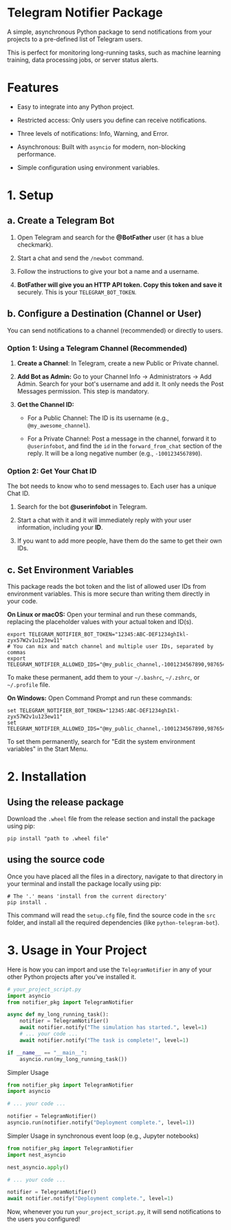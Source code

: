 # Telegram Notifier Package
A simple, asynchronous Python package to send notifications from your projects to a pre-defined list of Telegram users.

This is perfect for monitoring long-running tasks, such as machine learning training, data processing jobs, or server status alerts.

# Features
- Easy to integrate into any Python project.

- Restricted access: Only users you define can receive notifications.

- Three levels of notifications: Info, Warning, and Error.

- Asynchronous: Built with `asyncio` for modern, non-blocking performance.

- Simple configuration using environment variables.

# 1. Setup
## a. Create a Telegram Bot
1. Open Telegram and search for the **@BotFather** user (it has a blue checkmark).

2. Start a chat and send the `/newbot` command.

3. Follow the instructions to give your bot a name and a username.

4. **BotFather will give you an HTTP API token. Copy this token and save it** securely. This is your `TELEGRAM_BOT_TOKEN`.

## b. Configure a Destination (Channel or User)
You can send notifications to a channel (recommended) or directly to users.

### Option 1: Using a Telegram Channel (Recommended)
1. **Create a Channel**: In Telegram, create a new Public or Private channel.

2. **Add Bot as Admin:** Go to your Channel Info -> Administrators -> Add Admin. Search for your bot's username and add it. It only needs the Post Messages permission. This step is mandatory.

3. **Get the Channel ID:**

    - For a Public Channel: The ID is its username (e.g., `@my_awesome_channel`).

    - For a Private Channel: Post a message in the channel, forward it to `@userinfobot`, and find the `id` in the `forward_from_chat` section of the reply. It will be a long negative number (e.g., `-1001234567890`).

### Option 2: Get Your Chat ID
The bot needs to know who to send messages to. Each user has a unique Chat ID.

1. Search for the bot **@userinfobot** in Telegram.

2. Start a chat with it and it will immediately reply with your user information, including your **ID**.

3. If you want to add more people, have them do the same to get their own IDs.

## c. Set Environment Variables
This package reads the bot token and the list of allowed user IDs from environment variables. This is more secure than writing them directly in your code.

**On Linux or macOS:**
Open your terminal and run these commands, replacing the placeholder values with your actual token and ID(s).

```shell
export TELEGRAM_NOTIFIER_BOT_TOKEN="12345:ABC-DEF1234ghIkl-zyx57W2v1u123ew11"
# You can mix and match channel and multiple user IDs, separated by commas
export TELEGRAM_NOTIFIER_ALLOWED_IDS="@my_public_channel,-1001234567890,987654321"
```

To make these permanent, add them to your `~/.bashrc`, `~/.zshrc`, or `~/.profile` file.

**On Windows:**
Open Command Prompt and run these commands:

```shell
set TELEGRAM_NOTIFIER_BOT_TOKEN="12345:ABC-DEF1234ghIkl-zyx57W2v1u123ew11"
set TELEGRAM_NOTIFIER_ALLOWED_IDS="@my_public_channel,-1001234567890,987654321"
```

To set them permanently, search for "Edit the system environment variables" in the Start Menu.

# 2. Installation
## Using the release package
Download the `.wheel` file from the release section and install the package using pip:
```shell
pip install "path to .wheel file"
```

## using the source code
Once you have placed all the files in a directory, navigate to that directory in your terminal and install the package locally using pip:

```shell
# The '.' means 'install from the current directory'
pip install .
```

This command will read the `setup.cfg` file, find the source code in the `src` folder, and install all the required dependencies (like `python-telegram-bot`).

# 3. Usage in Your Project
Here is how you can import and use the `TelegramNotifier` in any of your other Python projects after you've installed it.

```python
# your_project_script.py
import asyncio
from notifier_pkg import TelegramNotifier

async def my_long_running_task():
    notifier = TelegramNotifier()
    await notifier.notify("The simulation has started.", level=1)
    # ... your code ...
    await notifier.notify("The task is complete!", level=1)

if __name__ == "__main__":
    asyncio.run(my_long_running_task())
```

Simpler Usage

```python
from notifier_pkg import TelegramNotifier
import asyncio

# ... your code ...

notifier = TelegramNotifier()
asyncio.run(notifier.notify("Deployment complete.", level=1))
```

Simpler Usage in synchronous event loop (e.g., Jupyter notebooks)

```python
from notifier_pkg import TelegramNotifier
import nest_asyncio

nest_asyncio.apply()

# ... your code ...

notifier = TelegramNotifier()
await notifier.notify("Deployment complete.", level=1)
```


Now, whenever you run `your_project_script.py`, it will send notifications to the users you configured!
